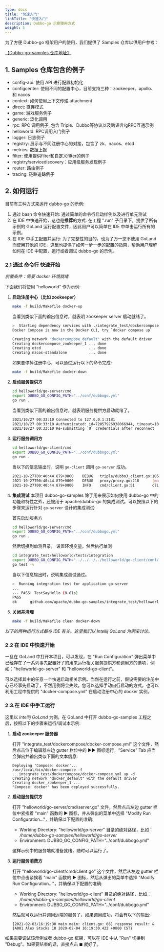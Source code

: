 ```yaml
---
type: docs
title: "快速入门"
linkTitle: "快速入门"
description: Dubbo-go 示例使用方式
weight: 5
---
```



为了方便 Dubbo-go 框架用户的使用，我们提供了 Samples 仓库以供用户参考：

[【Dubbo-go-samples 仓库地址】](https://github.com/apache/dubbo-go-samples)

## 1. Samples 仓库包含的例子

* config-api: 使用 API 进行配置初始化
* configcenter: 使用不同的配置中心，目前支持三种：zookeeper、apollo、和 nacos
* context: 如何使用上下文传递 attachment
* direct: 直连模式
* game: 游戏服务例子
* generic: 泛化调用
* rpc: RPC 调用例子, 包含 Triple、Dubbo等协议以及跨语言/gRPC互通示例
* helloworld: RPC调用入门例子
* logger: 日志例子
* registry: 展示与不同注册中心的对接，包含了 zk、nacos、etcd
* metrics: 数据上报
* filter: 使用提供filter和自定义filter的例子
* registry/servicediscovery：应用级服务发现例子
* router: 路由例子
* tracing: 链路追踪例子

## 2. 如何运行

目前有三种方式来运行 dubbo-go 的示例:

1. 通过 bash 命令快速开始: 通过简单的命令行启动样例以及进行单元测试
2. 在 IDE 中快速开始，这也是**推荐**的方式: 在工程 ".run" 子目录下，提供了所有示例的 GoLand 运行配置文件，因此用户可以简单在 IDE 中单击运行所有的示例。
3. 在 IDE 中手工配置并运行: 为了完整性的目的，也为了万一您不使用 GoLand 而使用其他的 IDE，这里也提供了如何一步一步的配置的指南，帮助用户理解如何在 IDE 中配置，运行或者调试 dubbo-go 的示例。

### 2.1 通过 命令行 快速开始

*前置条件：需要 docker 环境就绪*

下面我们将使用 "helloworld" 作为示例:

1. **启动注册中心（比如 zookeeper）**

   ```bash
   make -f build/Makefile docker-up 
   ```

   当看到类似下面的输出信息时，就表明 zookeeper server 启动就绪了。

   ```bash
   >  Starting dependency services with ./integrate_test/dockercompose/docker-compose.yml
   Docker Compose is now in the Docker CLI, try `docker compose up`
   
   Creating network "dockercompose_default" with the default driver
   Creating dockercompose_zookeeper_1 ... done
   Creating etcd                      ... done
   Creating nacos-standalone          ... done
   ```

   如果要停掉注册中心，可以通过运行以下的命令完成:

   ```bash
   make -f build/Makefile docker-down
   ```

2. **启动服务提供方**

    ```bash
    cd helloworld/go-server/cmd
    export DUBBO_GO_CONFIG_PATH="../conf/dubbogo.yml"
    go run .
    ```

   当看到类似下面的输出信息时，就表明服务提供方启动就绪了。

   ```bash
   2021/10/27 00:33:10 Connected to 127.0.0.1:2181
   2021/10/27 00:33:10 Authenticated: id=72057926938066944, timeout=10000
   2021/10/27 00:33:10 Re-submitting `0` credentials after reconnect
   ```

3. **运行服务调用方**

    ```bash
   cd helloworld/go-client/cmd
   export DUBBO_GO_CONFIG_PATH="../conf/dubbogo.yml"
   go run .
   ```

   当以下的信息输出时，说明 `go-client` 调用 `go-server` 成功。

   ```bash
   2021-10-27T00:40:44.879+0800    DEBUG   triple/dubbo3_client.go:106     TripleClient.Invoke: get reply = name:"Hello laurence" id:"12345" age:21 
   2021-10-27T00:40:44.879+0800    DEBUG   proxy/proxy.go:218      [makeDubboCallProxy] result: name:"Hello laurence" id:"12345" age:21 , err: <nil>
   2021-10-27T00:40:44.879+0800    INFO    cmd/client.go:51        client response result: name:"Hello laurence" id:"12345" age:21
   ```

4. **集成测试**
   本项目 dubbo-go-samples 除了用来展示如何使用 dubbo-go 中的功能和特性之外，还被用于 apache/dubbo-go 的集成测试。可以按照以下的步骤来运行针对 `go-server` 设计的集成测试:

   首先启动服务方
   ```bash
   cd helloworld/go-server/cmd
   export DUBBO_GO_CONFIG_PATH="../conf/dubbogo.yml"
   go run .
   ```

   然后切换到单测目录， 设置环境变量，然后执行单测
   ```bash
   cd integrate_test/helloworld/tests/integration
   export DUBBO_GO_CONFIG_PATH="../../../../helloworld/go-client/conf/dubbogo.yml"
   go test -v
   ```

   当以下信息输出时，说明集成测试通过。

   ```bash
   >  Running integration test for application go-server
   ...
   --- PASS: TestSayHello (0.01s)
   PASS
   ok      github.com/apache/dubbo-go-samples/integrate_test/helloworld/tests/integration  0.119s
   ```

7. **关闭并清理**
   ```bash
   make -f build/Makefile clean docker-down
   ```

*以下的两种运行方式都与 IDE 有关。这里我们以 Intellij GoLand 为例来讨论。*

### 2.2 在 IDE 中快速开始

一旦在 GoLand 中打开本项目，可以发现，在 "Run Configuration" 弹出菜单中已经存在了一系列事先配置好了的用来运行相关服务提供方和调用方的选项，例如："helloworld-go-server" 和 "helloworld-go-client"。

可以选择其中的任意一个快速启动相关示例。当然在运行之前，假设需要的注册中心已经事先启动了，不然用例将会失败。您可以选择手动自行启动的方式，也可以利用工程中提供的 "docker-compose.yml" 在启动注册中心的 docker 实例。

### 2.3.在 IDE 中手工运行

这里以 *Intellij GoLand* 为例。在 GoLand 中打开 dubbo-go-samples 工程之后，按照以下的步骤来运行/调试本示例:

1. **启动 zookeeper 服务器**

   打开 "integrate_test/dockercompose/docker-compose.yml" 这个文件，然后点击位于编辑器左边 gutter 栏位中的 ▶︎▶︎ 图标运行，"Service" Tab 应当会弹出并输出类似下面的文本信息:
   ```
   Deploying 'Compose: docker'...
   /usr/local/bin/docker-compose -f ...integrate_test/dockercompose/docker-compose.yml up -d
   Creating network "docker_default" with the default driver
   Creating docker_zookeeper_1 ...
   'Compose: docker' has been deployed successfully.
   ```

2. **启动服务提供方**

   打开 "helloworld/go-server/cmd/server.go" 文件，然后点击左边 gutter 栏位中紧挨着 "main" 函数的 ▶︎ 图标，并从弹出的菜单中选择 "Modify Run Configuration..."，并确保以下配置的准确:
    * Working Directory: "helloworld/go-server" 目录的绝对路径，比如： */home/dubbo-go-samples/helloworld/go-server*
    * Environment: DUBBO_GO_CONFIG_PATH="../conf/dubbogo.yml"

   这样示例中的服务端就准备就绪，随时可以运行了。

3. **运行服务消费方**

   打开 "helloworld/go-client/cmd/client.go" 这个文件，然后从左边 gutter 栏位中点击紧挨着 "main" 函数的 ▶︎ 图标，然后从弹出的菜单中选择 "Modify Run Configuration..."，并确保以下配置的准确:
    * Working Directory: "helloworld/go-client" 目录的绝对路径，比如： */home/dubbo-go-samples/helloworld/go-client*
    * Environment: DUBBO_GO_CONFIG_PATH="../conf/dubbogo.yml"

   然后就可以运行并调用远端的服务了，如果调用成功，将会有以下的输出:
   ```
   [2021-02-03/16:19:30 main.main: client.go: 66] response result: &{A001 Alex Stocks 18 2020-02-04 16:19:30.422 +0800 CST}
   ```

如果需要调试该示例或者 dubbo-go 框架，可以在 IDE 中从 "Run" 切换到 "Debug"。如果要结束的话，直接点击 ◼︎ 就好了。
